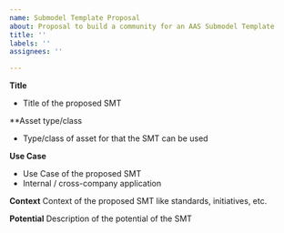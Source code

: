 ```yaml
---
name: Submodel Template Proposal
about: Proposal to build a community for an AAS Submodel Template
title: ''
labels: ''
assignees: ''

---
```


**Title**
- Title of the proposed SMT

**Asset type/class
- Type/class of asset for that the SMT can be used

**Use Case**
- Use Case of the proposed SMT
- Internal / cross-company application

**Context**
Context of the proposed SMT like standards, initiatives, etc.

**Potential**
Description of the potential of the SMT
